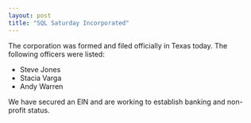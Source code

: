 ```yaml
---
layout: post
title: "SQL Saturday Incorporated"
---
```


The corporation was formed and filed officially in Texas today. The following officers were listed:

- Steve Jones
- Stacia Varga
- Andy Warren

We have secured an EIN and are working to establish banking and non-profit status.
